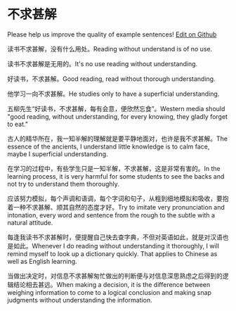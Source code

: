 # 不求甚解

Please help us improve the quality of example sentences! [Edit on Github](https://github.com/jiyushe/jiyu-example-sentence-source/blob/main/chinese/buqiushenjie.md)

<p><span class="chinese">读书不求甚解，没有什么用处。</span><span class="english">Reading without understand is of no use.</span></p>

<p><span class="chinese">读书不求甚解是无用的。</span><span class="english">It's no use reading without understanding.</span></p>

<p><span class="chinese">好读书，不求甚解。</span><span class="english">Good reading, read without thorough understanding.</span></p>

<p><span class="chinese">他学习一向不求甚解。</span><span class="english">He studies only to have a superficial understanding.</span></p>

<p><span class="chinese">五柳先生“好读书，不求甚解，每有会意，便欣然忘食”。</span><span class="english">Western media should "good reading, without understanding, for every knowing, they gladly forget to eat."</span></p>

<p><span class="chinese">古人的精华所在，我一知半解的理解就是要平静地面对，也许是我不求甚解。</span><span class="english">The essence of the ancients, I understand little knowledge is to calm face, maybe I superficial understanding.</span></p>

<p><span class="chinese">在学习的过程中，有些学生只是一知半解，不求甚解，这是非常有害的。</span><span class="english">In the learning process, it is very harmful for some students to see the backs and not try to understand them thoroughly.</span></p>

<p><span class="chinese">应该努力模拟，每个声调和语调，每个字词和句子，从粗到细地模拟和吸收，要抱着一种不求甚解、顺其自然的态度才好。</span><span class="english">Try to imitate very pronunciation and intonation, every word and sentence from the rough to the subtle with a natural attitude.</span></p>

<p><span class="chinese">每逢我读书不求甚解时，便提醒自己快去查字典，不但对英语如此，就是对汉语也是如此。</span><span class="english">Whenever I do reading without understanding it thoroughly, I will remind myself to look up a dictionary quickly. That applies to Chinese as well as English learning.</span></p>

<p><span class="chinese">当做出决定时，对信息不求甚解匆忙做出的判断便与对信息深思熟虑之后得到的逻辑结论相去甚远。</span><span class="english">When making a decision, it is the difference between weighing information to come to a logical conclusion and making snap judgments without understanding the information.</span></p>


